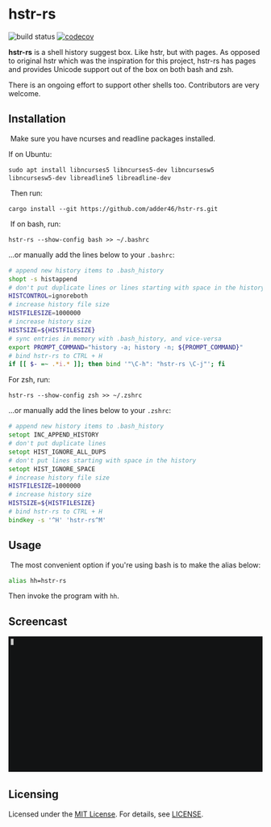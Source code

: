 # hstr-rs

![build status](https://github.com/adder46/hstr-rs/workflows/CI/badge.svg) [![codecov](https://codecov.io/gh/adder46/hstr-rs/branch/master/graph/badge.svg?token=0BZM100XU5)](https://codecov.io/gh/adder46/hstr-rs)

**hstr-rs** is a shell history suggest box. Like hstr, but with pages. As opposed to original hstr which was the inspiration for this project, hstr-rs has pages and provides Unicode support out of the box on both bash and zsh.

There is an ongoing effort to support other shells too. Contributors are very welcome.
​
## Installation
​
Make sure you have ncurses and readline packages installed.

If on Ubuntu:
​
```
sudo apt install libncurses5 libncurses5-dev libncursesw5 libncursesw5-dev libreadline5 libreadline-dev
```
​
Then run:
​
```
cargo install --git https://github.com/adder46/hstr-rs.git
```
​
If on bash, run:

```
hstr-rs --show-config bash >> ~/.bashrc
```

...or manually add the lines below to your `.bashrc`:

```sh
# append new history items to .bash_history
shopt -s histappend
# don't put duplicate lines or lines starting with space in the history
HISTCONTROL=ignoreboth
# increase history file size
HISTFILESIZE=1000000
# increase history size
HISTSIZE=${HISTFILESIZE}
# sync entries in memory with .bash_history, and vice-versa
export PROMPT_COMMAND="history -a; history -n; ${PROMPT_COMMAND}"
# bind hstr-rs to CTRL + H
if [[ $- =~ .*i.* ]]; then bind '"\C-h": "hstr-rs \C-j"'; fi
```

For zsh, run:

```
hstr-rs --show-config zsh >> ~/.zshrc
```
...or manually add the lines below to your `.zshrc`:

```zsh
# append new history items to .bash_history
setopt INC_APPEND_HISTORY
# don't put duplicate lines
setopt HIST_IGNORE_ALL_DUPS
# don't put lines starting with space in the history
setopt HIST_IGNORE_SPACE
# increase history file size
HISTFILESIZE=1000000
# increase history size
HISTSIZE=${HISTFILESIZE}
# bind hstr-rs to CTRL + H
bindkey -s '^H' 'hstr-rs^M'
```

## Usage
​
The most convenient option if you're using bash is to make the alias below:

```sh
alias hh=hstr-rs
```

Then invoke the program with `hh`.

## Screencast

![screenshot](hstr-rs.gif)

## Licensing

Licensed under the [MIT License](https://opensource.org/licenses/MIT). For details, see [LICENSE](https://github.com/adder46/hstr-rs/blob/master/LICENSE).
